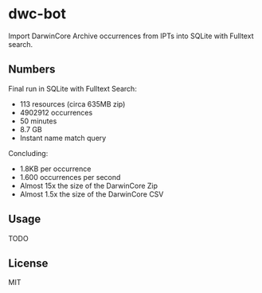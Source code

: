 # dwc-bot

Import DarwinCore Archive occurrences from IPTs into SQLite with Fulltext search.

## Numbers

Final run in SQLite with Fulltext Search:

- 113 resources (circa 635MB zip)
- 4902912 occurrences
- 50 minutes
- 8.7 GB
- Instant name match query

Concluding:

- 1.8KB per occurrence
- 1.600 occurrences per second
- Almost 15x the size of the DarwinCore Zip
- Almost 1.5x the size of the DarwinCore CSV

## Usage

TODO

## License

MIT

